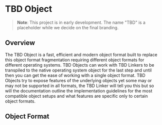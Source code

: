 # TBD Object

> **Note**: This project is in early development. The name "TBD" is a placeholder while we decide on the final branding.

## Overview

The TBD Object is a fast, efficient and modern object format built to replace this object format fragmentation requiring different object formats for different operating systems. TBD Objects can work with TBD Linkers to be transpiled to the native operating system object for the last step and until then you can get the ease of working with a single object format. TBD Objects try to expose features of the underlying objects yet some may or may not be supported in all formats, the TBD Linker will tell you this but so will the documentation outline the implementation guidelines for the most compatible object setups and what features are specific only to certain object formats.

## Object Format





